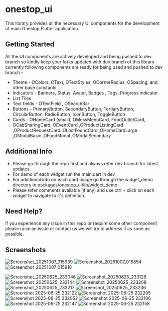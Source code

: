 # onestop_ui

This library provides all the necessary UI components for the development of main Onestop Flutter application.

## Getting Started
All the UI components are actively developed and being pushed to dev branch so kindly keep your forks updated with dev branch of this library
currently following components are ready for being used and pushed to dev branch -
- Theme - OColors, OText, OTextStyles, OCornerRadius, OSpacing, and other base constants
- Indicators - Banners, Status, Avatar, Badges , Tags, Progress indicator
- List Tiles
- Text fields - OTextField , OSearchBar
- Buttons - PrimaryButton, SecondaryButton, TertiaryButton, CircularButton, RadioButton, IconButton, ToggleButton
- Cards - OHomeCard (small), OMessMenuCard, FoodOutletCard, OCabSharingCard, OEventCard ,OProductListingCard ,OProductRequestCard ,OLostFoundCard ,OHomeCardLarge ,OModalBasic ,OFoodModal ,OModalSecondary

## Additional Info
- Please go through the repo first and always refer dev branch for latest updates.
- For demo of each widget run the main.dart in dev
- For additional info on each card usage go through the widget_demo directory in packages/onestop_ui/lib/widget_demo
- Please refer comments available (if any) and use ctrl + click on each widget to navigate to it's definition.

## Need Help?
If you experience any issue in this repo or require some other component please raise an issue or contact us we will try to address it as soon as possible.

## Screenshots


![Screenshot_20251007_015939](https://github.com/user-attachments/assets/e29d3e41-846b-4457-af30-fbb8e7ff919f)
![Screenshot_20251007_015854](https://github.com/user-attachments/assets/6c3abf62-1d42-4a62-81f9-e716c87aede8)
![Screenshot_20251007_015918](https://github.com/user-attachments/assets/8427f78f-1919-4ede-bdd5-ed9beec5bd50)


![Screenshot_20250625_233046](https://github.com/user-attachments/assets/e9fa36fa-9a91-4c24-9e64-07537c1e7190)
![Screenshot_20250625_233128](https://github.com/user-attachments/assets/e99ed7a1-ad65-469c-93d9-1e4e95bb616e)
![Screenshot_20250625_233144](https://github.com/user-attachments/assets/17d120c9-dacc-451c-aca2-00188561762f)
![Screenshot_20250625_233208](https://github.com/user-attachments/assets/5c06bddf-0261-4b57-80ed-ef71ffe8956a)
![Screenshot_20250625_233217](https://github.com/user-attachments/assets/5fde6a44-f080-433f-94f5-ae847072d25a)
![Screenshot_20250625_233236](https://github.com/user-attachments/assets/d9ba5143-c6bb-4d74-85cc-02dad6acad59)
![Screenshot 2025-06-25 232122](https://github.com/user-attachments/assets/fdcb447c-c5a2-499d-9b98-db33178c985c)
![Screenshot 2025-06-25 232205](https://github.com/user-attachments/assets/ff2dee56-ab54-4be5-aa9c-58f0c9007ee9)
![Screenshot 2025-06-25 232052](https://github.com/user-attachments/assets/2af297ae-fe0a-455b-8058-8716fa076c31)
![Screenshot 2025-06-25 232106](https://github.com/user-attachments/assets/bcaf5bc6-38a8-43d3-99cf-84d9534ab80e)
![Screenshot 2025-06-25 232147](https://github.com/user-attachments/assets/6b3202cd-0160-4e20-8b7c-612fea6a7b83)
![Screenshot 2025-06-25 232158](https://github.com/user-attachments/assets/4b842310-70df-49d2-a6e8-a2532c6f1d35)
